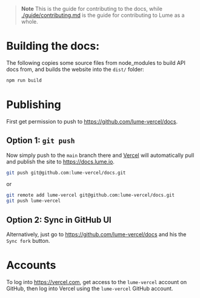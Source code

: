 > **Note** This is the guide for contributing to the docs, while
> [./guide/contributing.md](./guide/contributing.md) is the guide for contributing
> to Lume as a whole.

# Building the docs:

The following copies some source files from node_modules to build API docs from,
and builds the website into the `dist/` folder:

```js
npm run build
```

# Publishing

First get permission to push to https://github.com/lume-vercel/docs.

## Option 1: `git push`

Now simply push
to the `main` branch there and [Vercel](https://vercel.com) will automatically pull and publish
the site to https://docs.lume.io.

```sh
git push git@github.com:lume-vercel/docs.git
```

or

```sh
git remote add lume-vercel git@github.com:lume-vercel/docs.git
git push lume-vercel
```

## Option 2: Sync in GitHub UI

Alternatively, just go to https://github.com/lume-vercel/docs and his the `Sync fork` button.

# Accounts

To log into https://vercel.com, get access to the `lume-vercel` account on
GitHub, then log into Vercel using the `lume-vercel` GitHub account.
